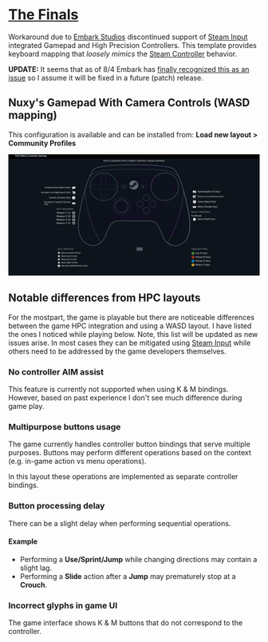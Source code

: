 # [The Finals](https://store.steampowered.com/app/2073850/THE_FINALS)

Workaround due to [Embark Studios](https://www.embark-studios.com) discontinued support of [Steam Input](https://partner.steamgames.com/doc/features/steam_controller) integrated Gamepad and High Precision Controllers.  This template provides keyboard mapping that _loosely mimics_ the [Steam Controller](https://store.steampowered.com/app/353370/Steam_Controller) behavior.

**UPDATE:** It seems that as of 8/4 Embark has [finally recognized this as an issue](https://discord.com/channels/1008696016318513243/1398020088116023366/1401941186113179679) so I assume it will be fixed in a future (patch) release.

## Nuxy's Gamepad With Camera Controls (WASD mapping)

This configuration is available and can be installed from: **Load new layout > Community Profiles**

![Preview](https://raw.githubusercontent.com/nuxy/Steam-Input-Gamepad-Settings/refs/heads/master/Steam%20Controller%20Config/The%20Finals/preview.png)

## Notable differences from HPC layouts

For the mostpart, the game is playable but there are noticeable differences between the game HPC integration and using a WASD layout.  I have listed the ones I noticed while playing below.  Note, this list will be updated as new issues arise.  In most cases they can be mitigated using [Steam Input](https://partner.steamgames.com/doc/features/steam_controller) while others need to be addressed by the game developers themselves.

### No controller AIM assist

This feature is currently not supported when using K & M bindings.  However, based on past experience I don't see much difference during game play.

### Multipurpose buttons usage

The game currently handles controller button bindings that serve multiple purposes.  Buttons may perform different operations based on the context (e.g. in-game action vs menu operations).

In this layout these operations are implemented as separate controller bindings.

### Button processing delay

There can be a slight delay when performing sequential operations.

#### Example

- Performing a **Use/Sprint/Jump** while changing directions may contain a slight lag.
- Performing a **Slide** action after a **Jump** may prematurely stop at a **Crouch**.

### Incorrect glyphs in game UI

The game interface shows K & M buttons that do not correspond to the controller.
